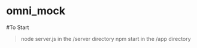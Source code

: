 # omni_mock


#To Start 

> node server.js in the /server directory
> npm start in the /app directory
